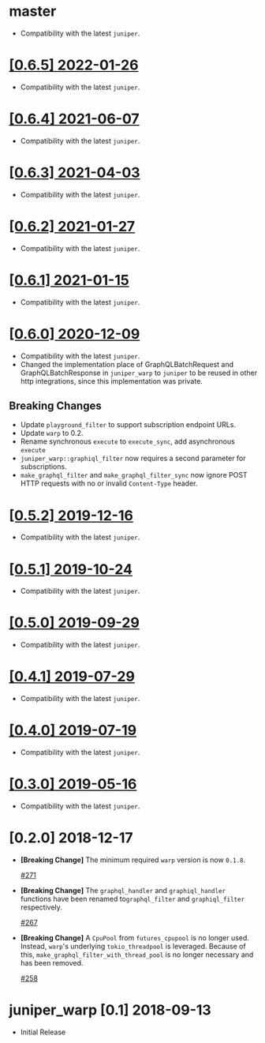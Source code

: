 # master

- Compatibility with the latest `juniper`.

# [[0.6.5] 2022-01-26](https://github.com/graphql-rust/juniper/releases/tag/juniper_warp-0.6.5)

- Compatibility with the latest `juniper`.

# [[0.6.4] 2021-06-07](https://github.com/graphql-rust/juniper/releases/tag/juniper_warp-0.6.4)

- Compatibility with the latest `juniper`.

# [[0.6.3] 2021-04-03](https://github.com/graphql-rust/juniper/releases/tag/juniper_warp-0.6.3)

- Compatibility with the latest `juniper`.

# [[0.6.2] 2021-01-27](https://github.com/graphql-rust/juniper/releases/tag/juniper_warp-0.6.2)

- Compatibility with the latest `juniper`.

# [[0.6.1] 2021-01-15](https://github.com/graphql-rust/juniper/releases/tag/juniper_warp-0.6.1)

- Compatibility with the latest `juniper`.

# [[0.6.0] 2020-12-09](https://github.com/graphql-rust/juniper/releases/tag/juniper_warp-0.6.0)

- Compatibility with the latest `juniper`.
- Changed the implementation place of GraphQLBatchRequest and GraphQLBatchResponse in `juniper_warp`
to `juniper` to be reused in other http integrations, since this implementation was private.

## Breaking Changes

- Update `playground_filter` to support subscription endpoint URLs.
- Update `warp` to 0.2.
- Rename synchronous `execute` to `execute_sync`, add asynchronous `execute`
- `juniper_warp::graphiql_filter` now requires a second parameter for subscriptions.
- `make_graphql_filter` and `make_graphql_filter_sync` now ignore POST HTTP requests with no or invalid `Content-Type` header.

# [[0.5.2] 2019-12-16](https://github.com/graphql-rust/juniper/releases/tag/juniper_warp-0.5.2)

- Compatibility with the latest `juniper`.

# [[0.5.1] 2019-10-24](https://github.com/graphql-rust/juniper/releases/tag/juniper_warp-0.5.1)

- Compatibility with the latest `juniper`.

# [[0.5.0] 2019-09-29](https://github.com/graphql-rust/juniper/releases/tag/juniper_warp-0.5.0)

- Compatibility with the latest `juniper`.

# [[0.4.1] 2019-07-29](https://github.com/graphql-rust/juniper/releases/tag/juniper_warp-0.4.1)

- Compatibility with the latest `juniper`.

# [[0.4.0] 2019-07-19](https://github.com/graphql-rust/juniper/releases/tag/juniper_warp-0.4.0)

- Compatibility with the latest `juniper`.

# [[0.3.0] 2019-05-16](https://github.com/graphql-rust/juniper/releases/tag/juniper_warp-0.3.0)

- Compatibility with the latest `juniper`.

# [0.2.0] 2018-12-17

- **[Breaking Change]** The minimum required `warp` version is now `0.1.8`.

  [#271](https://github.com/graphql-rust/juniper/pull/271)

- **[Breaking Change]** The `graphql_handler` and `graphiql_handler` functions have been renamed to`graphql_filter` and `graphiql_filter` respectively.

  [#267](https://github.com/graphql-rust/juniper/pull/267)

- **[Breaking Change]** A `CpuPool` from `futures_cpupool` is no longer used. Instead, `warp`'s underlying `tokio_threadpool` is leveraged. Because of this, `make_graphql_filter_with_thread_pool` is no longer necessary and has been removed.

  [#258](https://github.com/graphql-rust/juniper/pull/258)

# juniper_warp [0.1] 2018-09-13

- Initial Release

